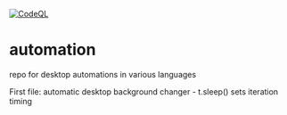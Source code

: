 [![CodeQL](https://github.com/smithjoelt/automation/actions/workflows/codeql-analysis.yml/badge.svg)](https://github.com/smithjoelt/automation/actions/workflows/codeql-analysis.yml)

# automation
repo for desktop automations in various languages

First file: automatic desktop background changer - t.sleep(<time in float>) sets iteration timing
